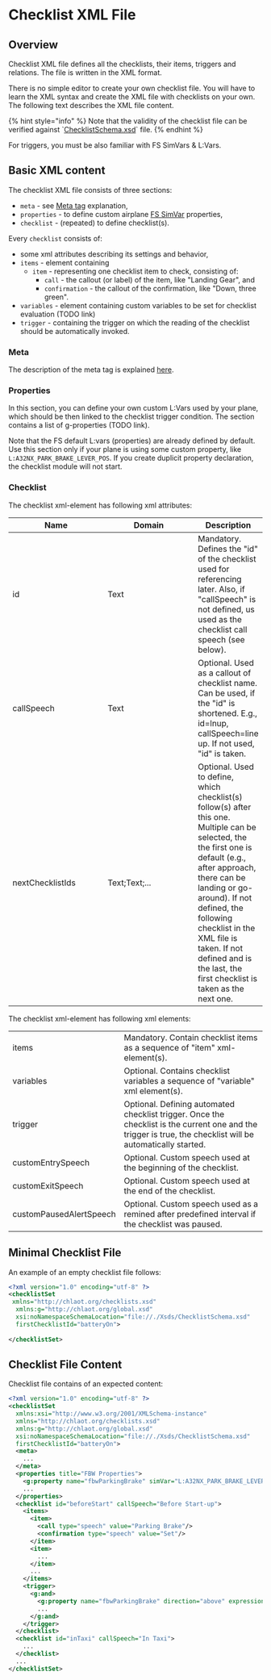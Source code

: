 # Checklist XML File

## Overview

Checklist XML file defines all the checklists, their items, triggers and relations. The file is written in the XML format.

There is no simple editor to create your own checklist file. You will have to learn the XML syntax and create the XML file with checklists on your own. The following text describes the XML file content.

{% hint style="info" %}
Note that the validity of the checklist file can be verified against \`[ChecklistSchema.xsd](https://github.com/Engin1980/ChlaotSolution/blob/master/Xmls/Xsds/ChecklistSchema.xsd)\` file.
{% endhint %}

For triggers, you must be also familiar with FS SimVars & L:Vars.

## Basic XML content

The checklist XML file consists of three sections:

* `meta` - see [Meta tag](../shared/xml-meta-information.md) explanation,
* `properties` - to define custom airplane [FS SimVar](../shared/fs-simvar-explanation.md) properties,
* `checklist` - (repeated) to define checklist(s).

Every `checklist` consists of:

* some xml attributes describing its settings and behavior,
* `items` - element containing
  * `item` - representing one checklist item to check, consisting of:
    * `call` - the callout (or label) of the item, like "Landing Gear", and
    * `confirmation` - the callout of the confirmation, like "Down, three green".
* `variables` - element containing custom variables to be set for checklist evaluation (TODO link)
* `trigger` - containing the trigger on which the reading of the checklist should be automatically invoked.

### Meta

The description of the meta tag is explained [here](../shared/xml-meta-information.md).

### Properties

In this section, you can define your own custom L:Vars used by your plane, which should be then linked to the checklist trigger condition. The section contains a list of g-properties (TODO link).&#x20;

Note that the FS default L:vars (properties) are already defined by default. Use this section only if your plane is using some custom property, like `L:A32NX_PARK_BRAKE_LEVER_POS`. If you create duplicit property declaration, the checklist module will not start.

### Checklist

The checklist xml-element has following xml attributes:



<table><thead><tr><th width="174">Name</th><th width="165">Domain</th><th>Description</th></tr></thead><tbody><tr><td>id</td><td>Text</td><td>Mandatory. Defines the "id" of the checklist used for referencing later. Also, if "callSpeech" is not defined, us used as the checklist call speech (see below).</td></tr><tr><td>callSpeech</td><td>Text</td><td>Optional. Used as a callout of checklist name. Can be used, if the "id" is shortened. E.g., id=lnup, callSpeech=line up. If not used, "id" is taken.</td></tr><tr><td>nextChecklistIds</td><td>Text;Text;...</td><td>Optional. Used to define, which checklist(s) follow(s) after this one. Multiple can be selected, the the first one is default (e.g., after approach, there can be landing or go-around). If not defined, the following checklist in the XML file is taken. If not defined and is the last, the first checklist is taken as the next one.</td></tr></tbody></table>

The checklist xml-element has following xml elements:

|                         |                                                                                                                                                             |
| ----------------------- | ----------------------------------------------------------------------------------------------------------------------------------------------------------- |
| items                   | Mandatory. Contain checklist items as a sequence of "item" xml-element(s).                                                                                  |
| variables               | Optional. Contains checklist variables a sequence of "variable" xml element(s).                                                                             |
| trigger                 | Optional. Defining automated checklist trigger. Once the checklist is the current one and the trigger is true, the checklist will be automatically started. |
| customEntrySpeech       | Optional. Custom speech used at the beginning of the checklist.                                                                                             |
| customExitSpeech        | Optional. Custom speech used at the end of the checklist.                                                                                                   |
| customPausedAlertSpeech | Optional. Custom speech used as a remined after predefined interval if the checklist was paused.                                                            |



## Minimal Checklist File

An example of an empty checklist file follows:

```xml
<?xml version="1.0" encoding="utf-8" ?>
<checklistSet
 xmlns="http://chlaot.org/checklists.xsd"
  xmlns:g="http://chlaot.org/global.xsd"
  xsi:noNamespaceSchemaLocation="file://./Xsds/ChecklistSchema.xsd"
  firstChecklistId="batteryOn">
  
</checklistSet>
```

## Checklist File Content

Checklist file contains of an expected content:

```xml
<?xml version="1.0" encoding="utf-8" ?>
<checklistSet
  xmlns:xsi="http://www.w3.org/2001/XMLSchema-instance"
  xmlns="http://chlaot.org/checklists.xsd"
  xmlns:g="http://chlaot.org/global.xsd"
  xsi:noNamespaceSchemaLocation="file://./Xsds/ChecklistSchema.xsd"
  firstChecklistId="batteryOn">
  <meta>
    ...
  </meta>
  <properties title="FBW Properties">
    <g:property name="fbwParkingBrake" simVar="L:A32NX_PARK_BRAKE_LEVER_POS"/>
    ...
  </properties>
  <checklist id="beforeStart" callSpeech="Before Start-up">
    <items>
      <item>
        <call type="speech" value="Parking Brake"/>
        <confirmation type="speech" value="Set"/>
      </item>
      <item>
        ...
      </item>
      ...
    </items>
    <trigger>
      <g:and>
        <g:property name="fbwParkingBrake" direction="above" expression="0" />
        ...
      </g:and>
    </trigger>
  </checklist>
  <checklist id="inTaxi" callSpeech="In Taxi">
    ...
  </checklist>
  ...
</checklistSet>

```
